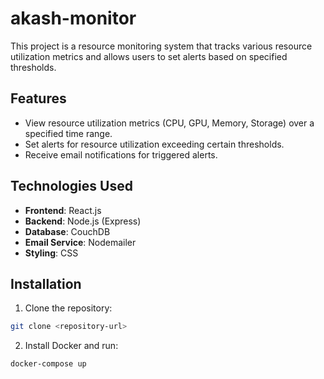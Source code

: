 # akash-monitor

This project is a resource monitoring system that tracks various resource utilization metrics and allows users to set alerts based on specified thresholds.

## Features

- View resource utilization metrics (CPU, GPU, Memory, Storage) over a specified time range.
- Set alerts for resource utilization exceeding certain thresholds.
- Receive email notifications for triggered alerts.

## Technologies Used

- **Frontend**: React.js
- **Backend**: Node.js (Express)
- **Database**: CouchDB
- **Email Service**: Nodemailer
- **Styling**: CSS

## Installation

1. Clone the repository:

```bash
git clone <repository-url>
```

2. Install Docker and run:

```bash
docker-compose up
```